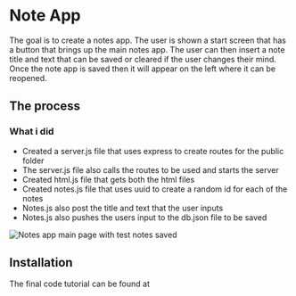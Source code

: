 # Note App

The goal is to create a notes app. The user is shown a start screen that has a button that brings up the main notes app. The user can then insert a note title and text that can be saved or cleared if the user changes their mind. Once the note app is saved then it will appear on the left where it can be reopened.

## The process

### What i did
* Created a server.js file that uses express to create routes for the public folder
* The server.js file also calls the routes to be used and starts the server
* Created html.js file that gets both the html files
* Created notes.js file that uses uuid to create a random id for each of the notes
* Notes.js also post the title and text that the user inputs
* Notes.js also pushes the users input to the db.json file to be saved

![Notes app main page with test notes saved]()
  
## Installation 
The final code tutorial can be found at 
